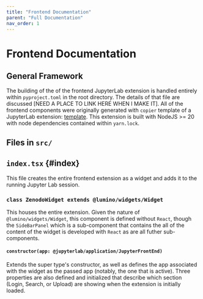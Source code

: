 ```yaml
---
title: "Frontend Documentation"
parent: "Full Documentation"
nav_order: 1
---
```


# Frontend Documentation

## General Framework
The building of the of the frontend JupyterLab extension is handled entirely within `pyproject.toml` in the root directory. The details of that file are discussed [NEED A PLACE TO LINK HERE WHEN I MAKE IT]. All of the frontend components were originally generated with `copier` template of a JupyterLab extension: [template](https://github.com/jupyterlab/extension-template). This extension is built with NodeJS >= 20 with node dependencies contained within `yarn.lock`.

## Files in `src/`

## `index.tsx` {#index}
This file creates the entire frontend extension as a widget and adds it to the running Jupyter Lab session.

### `class ZenodoWidget extends @lumino/widgets/Widget`
This houses the entire extension. Given the nature of `@lumino/widgets/Widget`, this component is defined without `React`, though the `SideBarPanel` which is a sub-component that contains the all of the content of the widget is developed with `React` as are all futher sub-components.

#### `constructor(app: @jupyterlab/application/JupyterFrontEnd)`
Extends the super type's constructor, as well as defines the app associated with the widget as the passed app (notably, the one that is active). Three properties are also defined and initialized that describe which section (Login, Search, or Upload) are showing when the extension is initially loaded.